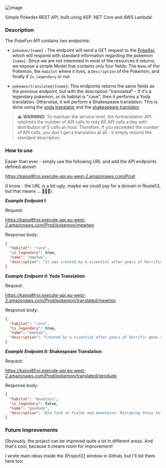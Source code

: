 
![image](https://user-images.githubusercontent.com/66834055/130873494-3af1a296-cb60-4364-9a4c-f806db226954.png)

Simple Pokedex REST API, built using ASP .NET Core and AWS Lambda!

### Description

The PokeFun API contains two endpoints:

- `pokemon/{name}` : The endpoint will send a GET request to the [PokeApi](https://pokeapi.co/), which will respond with standard information regarding the pokemon `{name}`. Since we are not interested in most of the resources it returns, we expose a simple Model that contains only four fields: The `Name` of the Pokemon, the `Habitat` where it lives, a `Description` of the Pokemon, and finally if `Is_Legendary` or not. 

- `pokemon/translated/{name}`: This endpoints returns the same fields as the previous endpoint, but with the description "translated" - If it's a legendary pokemon, or its habitat is "cave", then it performs a Yoda translation. Otherwise, it will perform a Shakespeare translation. This is done using the [yoda translator](https://funtranslations.com/api/yoda) and the [shakespeare translator](https://funtranslations.com/api/shakespeare). 

> :warning: **WARNING**: To maintain the service level, the funtranslation API ratelimits the number of API calls to only 60 API calls a day with distribution of 5 calls an hour. Therefore, if you exceeded the number of API calls, you don't get a translation at all - it simply returns the standard description.


### How to use

Easier than ever - simply use the following URL and add the API endpoints defined above!:

https://kaioq8froi.execute-api.eu-west-2.amazonaws.com/Prod

(I know - the URL is a bit ugly, maybe we could pay for a domain in Route53, but that means ... 💸💸💸). 

**_Example Endpoint I_**:

Request:

https://kaioq8froi.execute-api.eu-west-2.amazonaws.com/Prod/pokemon/mewtwo

Response body:

```json
{ 
  "habitat": "rare", 
  "is_legendary": true, 
  "name": "mewtwo", 
  "description": "It was created by a scientist after years of horrific gene splicing and DNA engineering experiments." 
}
```

**_Example Endpoint II_: Yoda Translation**:

Request:

https://kaioq8froi.execute-api.eu-west-2.amazonaws.com/Prod/pokemon/translated/mewtwo

Response body:

```json
{
  "habitat": "rare",
  "is_legendary": true,
  "name": "mewtwo",
  "description": "Created by a scientist after years of horrific gene splicing and dna engineering experiments,  it was."
}
```

**_Example Endpoint II_: Shakespeare Translation**:

Request:

https://kaioq8froi.execute-api.eu-west-2.amazonaws.com/Prod/pokemon/translated/geodude

Response body:

```json
{
  "habitat": "mountain",
  "is_legendary": false,
  "name": "geodude",
  "description": "Did find in fields and mountains. Mistaking those folk for boulders, people oft grise or trippeth on those folk."
}
```

### Future Improvements

Obviously, the project can be improved quite a lot in different areas. And that's cool, because it means room for improvement!

I wrote main ideas inside the (Project)[] window in Github, but I'll list them here too:


